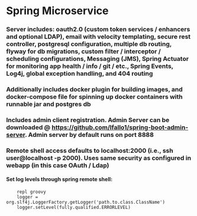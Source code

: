 # Spring Microservice

### Server includes: oauth2.0 (custom token services / enhancers and optional LDAP), email with velocity templating, secure rest controller, postgresql configuration, multiple db routing, flyway for db migrations, custom filter / interceptor / scheduling configurations, Messaging (JMS), Spring Actuator for monitoring app health / info / git / etc., Spring Events, Log4j, global exception handling, and 404 routing

### Additionally includes docker plugin for building images, and docker-compose file for spinning up docker containers with runnable jar and postgres db

### Includes admin client registration. Admin Server can be downloaded @ https://github.com/lfallo1/spring-boot-admin-server. Admin server by default runs on port 8888

### Remote shell access defaults to localhost:2000 (i.e., ssh user@localhost -p 2000). Uses same security as configured in webapp (in this case OAuth / Ldap)
#### Set log levels through spring remote shell:
		repl groovy
		logger = org.slf4j.LoggerFactory.getLogger('path.to.class.ClassName')
		logger.setLevel(fully.qualified.ERRORLEVEL)